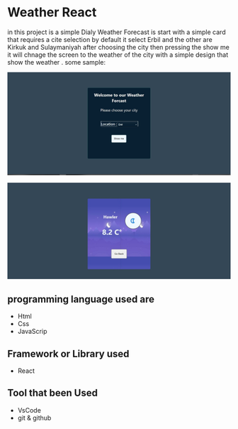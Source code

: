 # Weather React

in this project is a simple  Dialy Weather Forecast is start with a simple card that requires a cite selection by default it select Erbil  and the other are Kirkuk and Sulaymaniyah after choosing the city then pressing the show me it will chnage the screen to the weather of the city with a simple design that show the weather .
some sample:

![this is the home sample](./home.jpg)


![this is the weather sample](./night.jpg)


## programming language used are 
- Html 
- Css
- JavaScrip

## Framework or Library used
- React

## Tool that been Used 
- VsCode
- git & github

